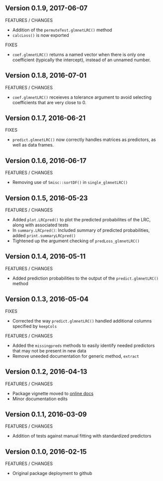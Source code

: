 Version 0.1.9, 2017-06-07
-----------------------------------------------------------------------------------

FEATURES / CHANGES

- Addition of the `permuteTest.glmnetLRC()` method
- `calcLoss()` is now exported

FIXES

- `coef.glmnetLRC()` returns a named vector when there is only one coefficient (typically the intercept), instead of an unnamed number.


Version 0.1.8, 2016-07-01
-----------------------------------------------------------------------------------

FEATURES / CHANGES

- `coef.glmnetLRC()` receieves a tolerance argument to avoid selecting coefficients that are very close to 0.


Version 0.1.7, 2016-06-21
-----------------------------------------------------------------------------------

FIXES

- `predict.glmnetLRC()` now correctly handles matrices as predictors, as well as data frames.


Version 0.1.6, 2016-06-17
-----------------------------------------------------------------------------------

FEATURES / CHANGES

- Removing use of `Smisc::sortDF()` in `single_glmnetLRC()`


Version 0.1.5, 2016-05-23
-----------------------------------------------------------------------------------

FEATURES / CHANGES

- Added `plot.LRCpred()` to plot the predicted probabilites of the LRC, along with associated tests
- In `summary.LRCpred()`: Included summary of predicted probabilities, added `print.summaryLRCpred()`
- Tightened up the argument checking of `predLoss_glmnetLRC()`


Version 0.1.4, 2016-05-11
-----------------------------------------------------------------------------------

FEATURES / CHANGES

- Added prediction probabilities to the output of the `predict.glmnetLRC()` method


Version 0.1.3, 2016-05-04
-----------------------------------------------------------------------------------

FIXES

- Corrected the way `predict.glmnetLRC()` handled additional columns specified by `keepCols`

FEATURES / CHANGES

- Added the `missingpreds` methods to easily identify needed predictors that may not be present in new data
- Remove uneeded documentation for generic method, `extract`


Version 0.1.2, 2016-04-13
-----------------------------------------------------------------------------------

FEATURES / CHANGES

- Package vignette moved to [online docs](http://pnnl.github.io/docs-glmnetLRC)
- Minor documentation edits


Version 0.1.1, 2016-03-09
-----------------------------------------------------------------------------------

FEATURES / CHANGES

- Addition of tests against manual fitting with standardized predictors


Version 0.1.0, 2016-02-15
-----------------------------------------------------------------------------------

FEATURES / CHANGES

- Original package deployment to github
